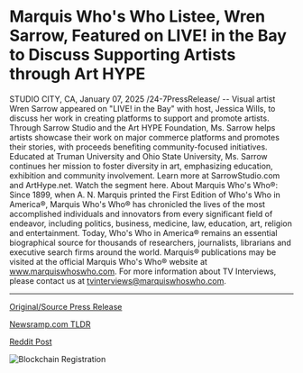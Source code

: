 # Marquis Who's Who Listee, Wren Sarrow, Featured on LIVE! in the Bay to Discuss Supporting Artists through Art HYPE

STUDIO CITY, CA, January 07, 2025 /24-7PressRelease/ -- Visual artist Wren Sarrow appeared on "LIVE! in the Bay" with host, Jessica Wills, to discuss her work in creating platforms to support and promote artists. Through Sarrow Studio and the Art HYPE Foundation, Ms. Sarrow helps artists showcase their work on major commerce platforms and promotes their stories, with proceeds benefiting community-focused initiatives. Educated at Truman University and Ohio State University, Ms. Sarrow continues her mission to foster diversity in art, emphasizing education, exhibition and community involvement.  Learn more at SarrowStudio.com and ArtHype.net.  Watch the segment here.  About Marquis Who's Who®: Since 1899, when A. N. Marquis printed the First Edition of Who's Who in America®, Marquis Who's Who® has chronicled the lives of the most accomplished individuals and innovators from every significant field of endeavor, including politics, business, medicine, law, education, art, religion and entertainment. Today, Who's Who in America® remains an essential biographical source for thousands of researchers, journalists, librarians and executive search firms around the world. Marquis® publications may be visited at the official Marquis Who's Who® website at www.marquiswhoswho.com. For more information about TV Interviews, please contact us at tvinterviews@marquiswhoswho.com. 

---

[Original/Source Press Release](https://www.24-7pressrelease.com/press-release/517619/marquis-whos-who-listee-wren-sarrow-featured-on-live-in-the-bay-to-discuss-supporting-artists-through-art-hype)
                    

[Newsramp.com TLDR](https://newsramp.com/curated-news/artist-wren-sarrow-empowers-fellow-artists-on-live-in-the-bay/c955a4ba86b592f5d19bd13f0fb66094) 

 



[Reddit Post](https://www.reddit.com/r/newsramp/comments/1hvmv2h/artist_wren_sarrow_empowers_fellow_artists_on/) 



![Blockchain Registration](https://cdn.newsramp.app/24-7PressRelease/qrcode/251/7/oxengZHk.webp)